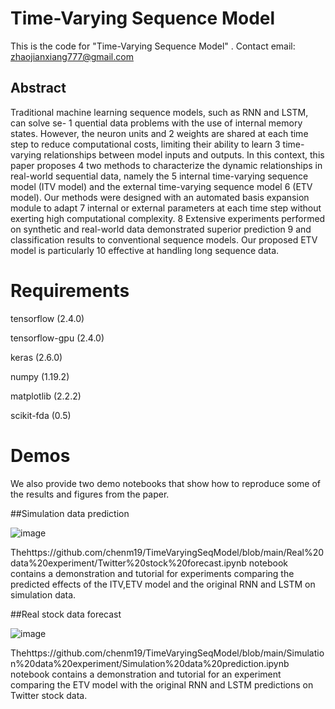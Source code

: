 # Time-Varying Sequence Model
This is the code for "Time-Varying Sequence Model" .
Contact email: zhaojianxiang777@gmail.com

## Abstract

Traditional machine learning sequence models, such as RNN and LSTM, can solve se- 1
quential data problems with the use of internal memory states. However, the neuron units and 2
weights are shared at each time step to reduce computational costs, limiting their ability to learn 3
time-varying relationships between model inputs and outputs. In this context, this paper proposes 4
two methods to characterize the dynamic relationships in real-world sequential data, namely the 5
internal time-varying sequence model (ITV model) and the external time-varying sequence model 6
(ETV model). Our methods were designed with an automated basis expansion module to adapt 7
internal or external parameters at each time step without exerting high computational complexity. 8
Extensive experiments performed on synthetic and real-world data demonstrated superior prediction 9
and classification results to conventional sequence models. Our proposed ETV model is particularly 10
effective at handling long sequence data. 

# Requirements

tensorflow (2.4.0)

tensorflow-gpu (2.4.0)

keras (2.6.0)

numpy (1.19.2)

matplotlib (2.2.2)

scikit-fda (0.5)


# Demos

We also provide two demo notebooks that show how to reproduce some of the results and figures from the paper.

##Simulation data prediction

![image](https://github.com/chenm19/TimeVaryingSeqModel/blob/main/figs/Simulation.png)

Thehttps://github.com/chenm19/TimeVaryingSeqModel/blob/main/Real%20data%20experiment/Twitter%20stock%20forecast.ipynb notebook contains a demonstration and tutorial for experiments comparing the predicted effects of the ITV,ETV model and the original RNN and LSTM on simulation data.




##Real stock data forecast

![image](https://github.com/chenm19/TimeVaryingSeqModel/blob/main/figs/stock.png)

Thehttps://github.com/chenm19/TimeVaryingSeqModel/blob/main/Simulation%20data%20experiment/Simulation%20data%20prediction.ipynb notebook contains a demonstration and tutorial for an experiment comparing the ETV model with the original RNN and LSTM predictions on Twitter stock data.

